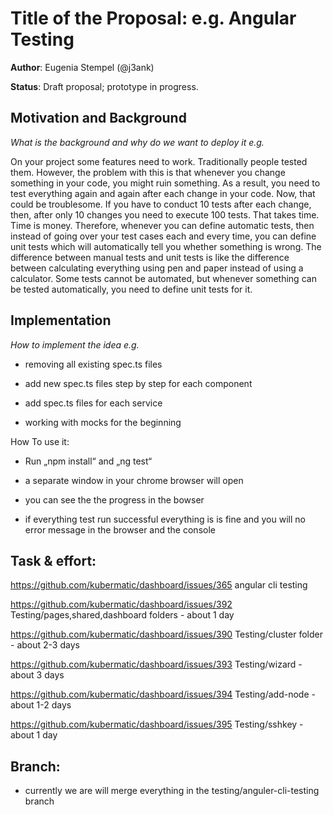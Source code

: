 # Title of the Proposal: e.g. **Angular Testing**

**Author**: Eugenia Stempel (@j3ank)

**Status**: Draft proposal; prototype in progress.


## Motivation and Background

*What is the background and why do we want to deploy it e.g.*

On your project some features need to work. Traditionally people tested them. However, the problem with this is that whenever you change something in your code, you might ruin something. As a result, you need to test everything again and again after each change in your code. Now, that could be troublesome. If you have to conduct 10 tests after each change, then, after only 10 changes you need to execute 100 tests. That takes time. Time is money. Therefore, whenever you can define automatic tests, then instead of going over your test cases each and every time, you can define unit tests which will automatically tell you whether something is wrong. The difference between manual tests and unit tests is like the difference between calculating everything using pen and paper instead of using a calculator. Some tests cannot be automated, but whenever something can be tested automatically, you need to define unit tests for it.


## Implementation

*How to implement the idea e.g.*

* removing all existing spec.ts files

* add new spec.ts files step by step for each component

* add spec.ts files for each service

* working with mocks for the beginning


How To use it:

* Run „npm install“ and „ng test“

* a separate window in your chrome browser will open

* you can see the the progress in the bowser

* if everything test run successful everything is is fine and you will no error message in the browser and the console


## Task & effort:

https://github.com/kubermatic/dashboard/issues/365 angular cli testing

https://github.com/kubermatic/dashboard/issues/392 Testing/pages,shared,dashboard folders - about 1 day

https://github.com/kubermatic/dashboard/issues/390 Testing/cluster folder - about 2-3 days

https://github.com/kubermatic/dashboard/issues/393 Testing/wizard - about 3 days

https://github.com/kubermatic/dashboard/issues/394 Testing/add-node -  about 1-2 days

https://github.com/kubermatic/dashboard/issues/395 Testing/sshkey - about 1 day


## Branch:

* currently we are will merge everything in the testing/anguler-cli-testing branch

